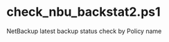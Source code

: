 check_nbu_backstat2.ps1
=======================

NetBackup latest backup status check by Policy name